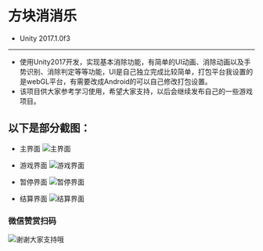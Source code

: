 # 方块消消乐

- Unity 2017.1.0f3
---

- 使用Unity2017开发，实现基本消除功能，有简单的UI动画、消除动画以及手势识别、消除判定等等功能，UI是自己独立完成比较简单，打包平台我设置的是webGL平台，有需要改成Android的可以自己修改打包设置。
- 该项目供大家参考学习使用，希望大家支持，以后会继续发布自己的一些游戏项目。

## 以下是部分截图：

- 主界面
![主界面][1]

- 游戏界面
![游戏界面][2]

- 暂停界面
![暂停界面][3]

- 结算界面
![结算界面][4]

### 微信赞赏扫码
![谢谢大家支持哦][5]


  [1]: https://s1.ax1x.com/2017/12/03/5JPw6.png
  [2]: https://s1.ax1x.com/2017/12/03/5JiTK.png
  [3]: https://s1.ax1x.com/2017/12/03/5JEfe.png
  [4]: https://s1.ax1x.com/2017/12/03/5JkFO.png
  [5]: https://s1.ax1x.com/2017/12/03/5GHe0.png